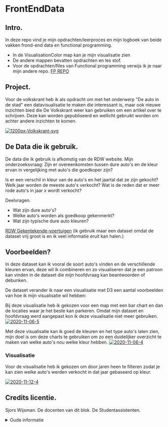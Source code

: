 # FrontEndData



## Intro.
In deze repo vind je mijn opdrachten/leerproces en mijn logboek van beide vakken frond-end data en functional programming.
 - In de VisualisationColor map kan je mijn visualisatie zien
 - De andere mappen bevatten opdrachten en les stof.
 - Voor de opdrachten/files van Functional programming verwijs ik je naar mijn andere repo. [FP REPO](https://github.com/tilltheant/functional-programming)


## Project.
Voor de volkskrant heb ik als opdracht om met het onderwerp "De auto in de stad" een datavisualisatie te maken die interessant is, maar ook nieuwe inzichten bied die De Volkskrant weer kan gebruiken om een artikel over te schrijven. Deze kan worden gepubliseerd en wellicht gebruikt worden om achter andere inzichten te komen.

<a href="https://ibb.co/C8xYnTY"><img src="https://i.ibb.co/h9p4Kt4/1200px-Volkskrant-svg.png" alt="1200px-Volkskrant-svg" border="0"></a>

## De Data die ik gebruik.
De data die ik gebruik is afkomstig van de RDW website.
Mijn onderzoeksvraag: Zijn er overeenkomsten tussen dure auto's en de kleur ervan in vergelijking met auto's die goedkoper zijn?


Is er een verschil in kleur van de auto's en het jaartal dat ze zijn gekocht?
Welk jaar worden de meeste auto's verkocht?
Wat is de reden dat er meer rode auto's in jaar x wordt verkocht?


Deelvragen.
- Wat zijn dure auto's?
- Welke auto's worden als goedkoop gekenmerkt?
- Wat zijn typische dure auto kleuren?

[RDW Gekentekende-voertuigen](https://opendata.rdw.nl/Voertuigen/Open-Data-RDW-Gekentekende_voertuigen/m9d7-ebf2)
(ik gebruik maar een dataset omdat de dataset vrij groot is en ik veel informatie eruit kan halen.)


## Voorbeelden?
In deze dataset kan ik vooral de soort auto's vinden en de verschillende kleuren ervan, deze wil ik combineren en zo visualiseren dat je een patroon kan vinden in de dataset die mijn hoofdvraag kan beantwoorden of debunken.

De dataset verander ik naar een visualisatie met D3 een aantal voorbeelden van hoe ik mijn visualisatie wil hebben:

Bij deze visualisatie heb ik gekozen voor een map met een bar chart en dan de locaties waar je het beste kan parkeren. Omdat mijn dataset en hoofdvraag werd aangepast kon ik deze visualisatie niet meer gebruiken. 
<a href="https://ibb.co/yQtgX7H"><img src="https://i.ibb.co/QKLYfty/2020-11-06-5.png" alt="2020-11-06-5" border="0"></a>

Met deze visualisatie kan ik goed de kleuren en het type auto's laten zien, mijn doel is om deze charts te gebruiken om zo een duidelijker overzicht te maken van welke auto's nou welke kleur hebben.
<a href="https://ibb.co/txGC0PY"><img src="https://i.ibb.co/Gt6PZ3C/2020-11-06-4.png" alt="2020-11-06-4" border="0"></a>

### Visualisatie

Voor de visualisatie heb ik gekozen om door jaren heen te filteren zodat je kan zien welke auto's werden verkocht in dat jaar gebaseerd op kleur.

<a href="https://ibb.co/mchMkYZ"><img src="https://i.ibb.co/gRtBNXq/2020-11-12-4.png" alt="2020-11-12-4" border="0"></a>



## Credits licentie.
Sjors Wijsman.
De docenten van dit blok.
De Studentassistenten.



<details>
<summary>Oude informatie</summary>
  ## De data die ik gebruik 
<br>
De date die ik gebruik zijn afkomstig van RDW 
Voor een uitgebreidere uitleg kan je gaan naar [WIKI Werkwijze](https://github.com/tilltheant/functional-programming/wiki/%5B2.1%5DWerkwijze-in-fases)
Ik wil met de dataset mijn hoofdvraag beantwoorden: Wat is het gemiddelde van de tijdsduur aan parkeren in de amsterdam tijdens kerst in vergelijking met normale dagen?

[RDW Speciale dagen dataset](https://opendata.rdw.nl/Parkeren/Open-Data-Parkeren-SPECIALE-DAG/hpi4-mynq)

</details>
